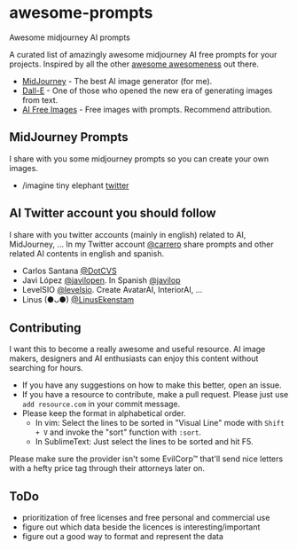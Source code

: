 # awesome-prompts
Awesome midjourney AI prompts

A curated list of amazingly awesome midjourney AI free prompts for your projects. Inspired by all the other [awesome awesomeness](https://github.com/bayandin/awesome-awesomeness) out there.

* [MidJourney](https://www.midjourney.com/) - The best AI image generator (for me).
* [Dall-E](https://openai.com/blog/dall-e/) - One of those who opened the new era of generating images from text.
* [AI Free Images](http://aifreeimages.com/) - Free images with prompts. Recommend attribution.

MidJourney Prompts
------------------

I share with you some midjourney prompts so you can create your own images.

* /imagine tiny elephant [twitter](https://twitter.com/carrero/status/1619032605210595329)

AI Twitter account you should follow
------------------------------------

I share with you twitter accounts (mainly in english) related to AI, MidJourney, ... In my Twitter account [@carrero](https://twitter.com/carrero) share prompts and other related AI contents in english and spanish.

* Carlos Santana [@DotCVS](https://twitter.com/DotCSV)
* Javi López [@javilopen](https://twitter.com/javilopen). In Spanish [@javilop](https://twitter.com/javilop)
* LevelSIO [@levelsio](https://twitter.com/levelsio). Create AvatarAI, InteriorAI, ...
* Linus (●ᴗ●) [@LinusEkenstam](https://twitter.com/LinusEkenstam)

Contributing
------------

I want this to become a really awesome and useful resource. AI image makers, designers and AI enthusiasts can enjoy this content without searching for hours.

* If you have any suggestions on how to make this better, open an issue. 
* If you have a resource to contribute, make a pull request.
	Please just use `add resource.com` in your commit message. 
* Please keep the format in alphabetical order. 
	* In vim: Select the lines to be sorted in "Visual Line" mode with `Shift + V` and invoke the "sort" function with `:sort`.
	* In SublimeText: Just select the lines to be sorted and hit F5. 

Please make sure the provider isn't some EvilCorp™ that'll send nice letters with a hefty price tag through their attorneys later on.

ToDo
----

* prioritization of free licenses and free personal and commercial use
* figure out which data beside the licences is interesting/important
* figure out a good way to format and represent the data

